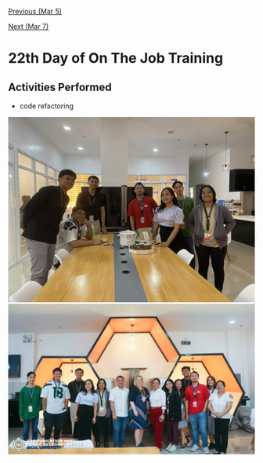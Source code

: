 [Previous (Mar 5)](./03-05-2024.md)

[Next (Mar 7)](./03-07-2024.md)

# 22th Day of On The Job Training

## Activities Performed

* code refactoring

![Sean's Blowout](./assets/img/sean-mang-inasal.jpg)
![Visit From Vives University](./assets/img/with-vives.jpg)
